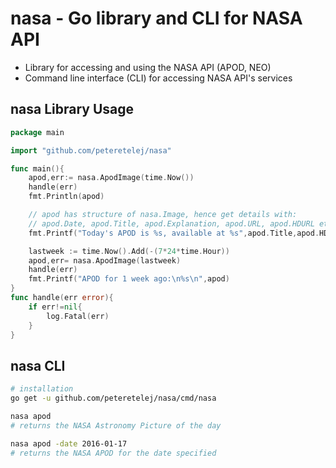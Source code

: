 # nasa - Go library and CLI for NASA API

- Library for accessing and using the NASA API (APOD, NEO)
- Command line interface (CLI) for accessing NASA API's services

## nasa Library Usage
``` go
package main

import "github.com/peteretelej/nasa"

func main(){
	apod,err:= nasa.ApodImage(time.Now())
	handle(err)
	fmt.Println(apod)

	// apod has structure of nasa.Image, hence get details with:
	// apod.Date, apod.Title, apod.Explanation, apod.URL, apod.HDURL etc
	fmt.Printf("Today's APOD is %s, available at %s",apod.Title,apod.HDURL)

	lastweek := time.Now().Add(-(7*24*time.Hour))
	apod,err= nasa.ApodImage(lastweek)
	handle(err)
	fmt.Printf("APOD for 1 week ago:\n%s\n",apod)
}
func handle(err error){
	if err!=nil{
		log.Fatal(err)
	}
}
```


## nasa CLI
``` sh
# installation
go get -u github.com/peteretelej/nasa/cmd/nasa

nasa apod 
# returns the NASA Astronomy Picture of the day

nasa apod -date 2016-01-17 
# returns the NASA APOD for the date specified
```
